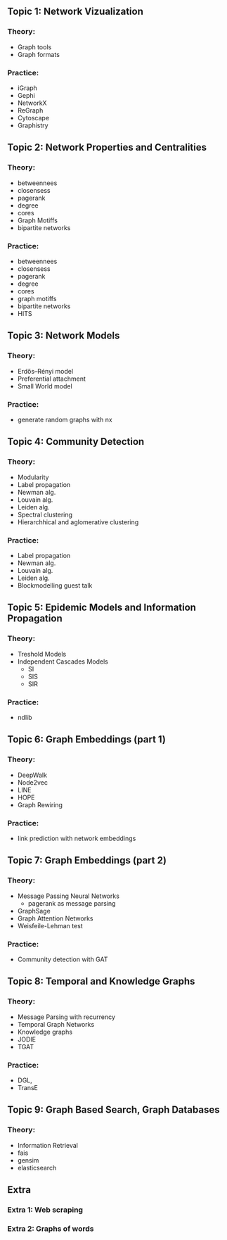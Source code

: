 ## Topic 1: Network Vizualization
### Theory: 
- Graph tools
- Graph formats
### Practice: 
- iGraph
- Gephi
- NetworkX
- ReGraph
- Cytoscape
- Graphistry
	
## Topic 2: Network Properties and Centralities
### Theory: 
- betweennees
- closensess
- pagerank
- degree
- cores
- Graph Motiffs
- bipartite networks
### Practice:
- betweennees
- closensess
- pagerank
- degree
- cores
- graph motiffs
- bipartite networks
- HITS

## Topic 3: Network Models 
### Theory: 
- Erdős–Rényi model
- Preferential attachment
- Small World model
### Practice:
- generate random graphs with nx

## Topic 4: Community Detection
### Theory: 
- Modularity
- Label propagation
- Newman alg.
- Louvain alg.
- Leiden alg.
- Spectral clustering
- Hierarchhical and aglomerative clustering
### Practice:
- Label propagation
- Newman alg.
- Louvain alg.
- Leiden alg.
- Blockmodelling guest talk

## Topic 5: Epidemic Models and Information Propagation
### Theory: 
- Treshold Models
- Independent Cascades Models
	- SI
	- SIS
	- SIR
### Practice:
- ndlib

## Topic 6: Graph Embeddings (part 1)
### Theory: 
- DeepWalk
- Node2vec
- LINE
- HOPE
- Graph Rewiring
### Practice: 
- link prediction with network embeddings
	
## Topic 7: Graph Embeddings (part 2)
### Theory: 
- Message Passing Neural Networks
	- pagerank as message parsing
- GraphSage
- Graph Attention Networks
- Weisfeile-Lehman test
### Practice: 
- Community detection with GAT

## Topic 8: Temporal and Knowledge Graphs
### Theory: 
- Message Parsing with recurrency
- Temporal Graph Networks
- Knowledge graphs
- JODIE
- TGAT

### Practice:
- DGL, 
- TransE
	
## Topic 9: Graph Based Search, Graph Databases
### Theory: 
- Information Retrieval
- fais
- gensim
- elasticsearch

## Extra
### Extra 1: Web scraping
### Extra 2: Graphs of words
